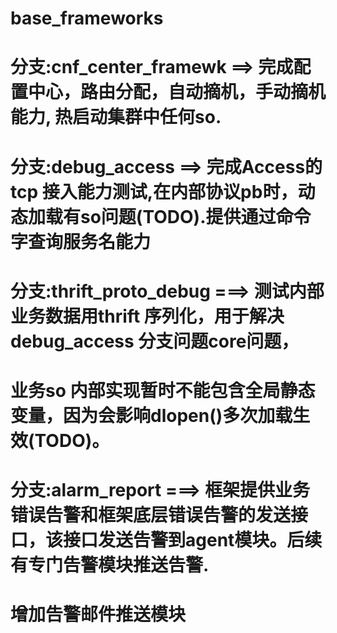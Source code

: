 # base_frameworks
# 分支:cnf_center_framewk ==> 完成配置中心，路由分配，自动摘机，手动摘机能力, 热启动集群中任何so.
# 分支:debug_access  ==>  完成Access的tcp 接入能力测试,在内部协议pb时，动态加载有so问题(TODO).提供通过命令字查询服务名能力
# 分支:thrift_proto_debug ===> 测试内部业务数据用thrift 序列化，用于解决debug_access 分支问题core问题，
#      业务so 内部实现暂时不能包含全局静态变量，因为会影响dlopen()多次加载生效(TODO)。

# 分支:alarm_report ===> 框架提供业务错误告警和框架底层错误告警的发送接口，该接口发送告警到agent模块。后续有专门告警模块推送告警.
#      增加告警邮件推送模块 
